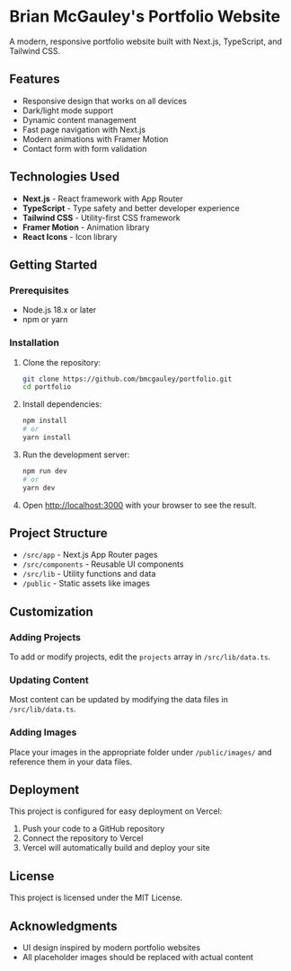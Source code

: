 # Brian McGauley's Portfolio Website

A modern, responsive portfolio website built with Next.js, TypeScript, and Tailwind CSS.

## Features

- Responsive design that works on all devices
- Dark/light mode support
- Dynamic content management
- Fast page navigation with Next.js
- Modern animations with Framer Motion
- Contact form with form validation

## Technologies Used

- **Next.js** - React framework with App Router
- **TypeScript** - Type safety and better developer experience
- **Tailwind CSS** - Utility-first CSS framework
- **Framer Motion** - Animation library
- **React Icons** - Icon library

## Getting Started

### Prerequisites

- Node.js 18.x or later
- npm or yarn

### Installation

1. Clone the repository:
   ```bash
   git clone https://github.com/bmcgauley/portfolio.git
   cd portfolio
   ```

2. Install dependencies:
   ```bash
   npm install
   # or
   yarn install
   ```

3. Run the development server:
   ```bash
   npm run dev
   # or
   yarn dev
   ```

4. Open [http://localhost:3000](http://localhost:3000) with your browser to see the result.

## Project Structure

- `/src/app` - Next.js App Router pages
- `/src/components` - Reusable UI components
- `/src/lib` - Utility functions and data
- `/public` - Static assets like images

## Customization

### Adding Projects

To add or modify projects, edit the `projects` array in `/src/lib/data.ts`.

### Updating Content

Most content can be updated by modifying the data files in `/src/lib/data.ts`.

### Adding Images

Place your images in the appropriate folder under `/public/images/` and reference them in your data files.

## Deployment

This project is configured for easy deployment on Vercel:

1. Push your code to a GitHub repository
2. Connect the repository to Vercel
3. Vercel will automatically build and deploy your site

## License

This project is licensed under the MIT License.

## Acknowledgments

- UI design inspired by modern portfolio websites
- All placeholder images should be replaced with actual content
